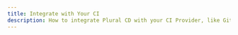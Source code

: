 ```yaml
---
title: Integrate with Your CI
description: How to integrate Plural CD with your CI Provider, like Github Actions, Jenkins, or CircleCI
---
```

